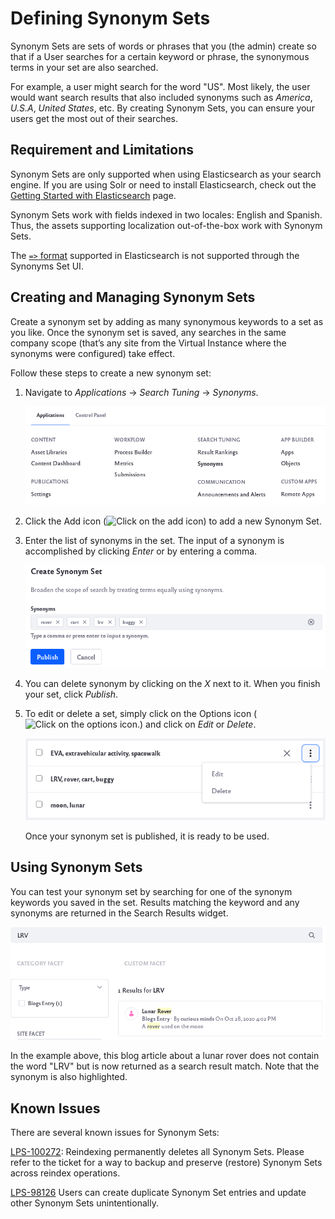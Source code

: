 # Defining Synonym Sets

Synonym Sets are sets of words or phrases that you (the admin) create so that if a User searches for a certain keyword or phrase, the synonymous terms in your set are also searched. 

For example, a user might search for the word "US". Most likely, the user would want search results that also included synonyms such as *America*, *U.S.A*, *United States*, etc. By creating Synonym Sets, you can ensure your users get the most out of their searches.

## Requirement and Limitations

Synonym Sets are only supported when using Elasticsearch as your search engine. If you are using Solr or need to install Elasticsearch, check out the [Getting Started with Elasticsearch](../installing-and-upgrading-a-search-engine/elasticsearch/getting-started-with-elasticsearch.md) page.

Synonym Sets work with fields indexed in two locales: English and Spanish. Thus, the assets supporting localization out-of-the-box work with Synonym Sets.

The [`=>` format](https://www.elastic.co/guide/en/elasticsearch/guide/current/synonyms.html) supported in Elasticsearch is not supported through the Synonyms Set UI.

## Creating and Managing Synonym Sets

Create a synonym set by adding as many synonymous keywords to a set as you like. Once the synonym set is saved, any searches in the same company scope (that’s any site from the Virtual Instance where the synonyms were configured) take effect.

Follow these steps to create a new synonym set:

1. Navigate to *Applications* → *Search Tuning* → *Synonyms*.

    ![Navigtate to the Synonyms section in the Applications menu](defining-synonym-sets/images/01.png)

1. Click the Add icon (![Click on the add icon](../../images/icon-add.png)) to add a new Synonym Set.

1. Enter the list of synonyms in the set. The input of a synonym is accomplished by clicking *Enter* or by entering a comma.

    ![Type your different synonym words into the set.](defining-synonym-sets/images/02.png)

1. You can delete synonym by clicking on the *X* next to it. When you finish your set, click *Publish*.

1. To edit or delete a set, simply click on the Options icon (![Click on the options icon.](../../images/icon-options.png)) and click on *Edit* or *Delete*.

    ![Click on edit or delete to make changes.](defining-synonym-sets/images/03.png)

    Once your synonym set is published, it is ready to be used.

## Using Synonym Sets

You can test your synonym set by searching for one of the synonym keywords you saved in the set. Results matching the keyword and any synonyms are returned in the Search Results widget.

![Try searching for a synonym from your set.](defining-synonym-sets/images/04.png)

In the example above, this blog article about a lunar rover does not contain the word "LRV" but is now returned as a search result match. Note that the synonym is also highlighted.

## Known Issues

There are several known issues for Synonym Sets:

[LPS-100272](https://issues.liferay.com/browse/LPS-100272): Reindexing permanently deletes all Synonym Sets. Please refer to the ticket for a way to backup and preserve (restore) Synonym Sets across reindex operations.

[LPS-98126](https://issues.liferay.com/browse/LPS-98126) Users can create duplicate Synonym Set entries and update other Synonym Sets unintentionally.







